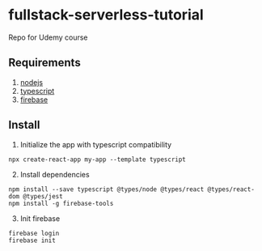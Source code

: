 # fullstack-serverless-tutorial
Repo for Udemy course

## Requirements

1) [nodejs](https://nodejs.org/en/)
2) [typescript](https://www.typescriptlang.org/)
3) [firebase](https://github.com/firebase/firebase-tools)

## Install

1) Initialize the app with typescript compatibility
```
npx create-react-app my-app --template typescript
```

2) Install dependencies
```
npm install --save typescript @types/node @types/react @types/react-dom @types/jest
npm install -g firebase-tools
```

3) Init firebase
```
firebase login
firebase init
```